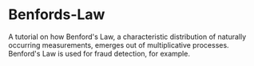 # Benfords-Law
A tutorial on how Benford's Law, a characteristic distribution of naturally occurring measurements, emerges out of multiplicative processes.
Benford's Law is used for fraud detection, for example.
